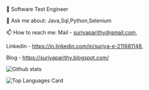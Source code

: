 🔭 Software Test Engineer

💬 Ask me about: Java,Sql,Python,Selenium

📫 How to reach me: Mail - suriyaparithy@gmail.com,

Linkedin - https://in.linkedin.com/in/suriya-e-211681148,

Blog - https://suriyaparithy.blogspot.com/


![Github stats](https://github-readme-stats.vercel.app/api?username=parithysuriya&theme=highcontrast&show_icons=true&count_private=true)


![Top Languages Card](https://github-readme-stats.vercel.app/api/top-langs/?username=parithysuriya&layout=compact)
